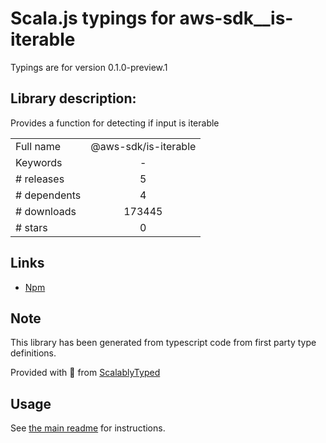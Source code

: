 
# Scala.js typings for aws-sdk__is-iterable

Typings are for version 0.1.0-preview.1

## Library description:
Provides a function for detecting if input is iterable

|                    |                 |
| ------------------ | :-------------: |
| Full name          | @aws-sdk/is-iterable |
| Keywords           | - |
| # releases         | 5 |
| # dependents       | 4 |
| # downloads        | 173445 |
| # stars            | 0 |

## Links
- [Npm](https://www.npmjs.com/package/%40aws-sdk%2Fis-iterable)
    


## Note
This library has been generated from typescript code from first party type definitions.

Provided with :purple_heart: from [ScalablyTyped](https://github.com/oyvindberg/ScalablyTyped)

## Usage
See [the main readme](../../readme.md) for instructions.


